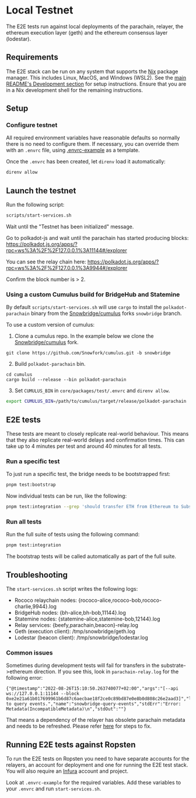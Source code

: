 # Local Testnet

The E2E tests run against local deployments of the parachain, relayer, the ethereum execution layer (geth) and the ethereum consensus layer (lodestar).

## Requirements

The E2E stack can be run on any system that supports the [Nix](https://nixos.org/explore.html) package manager. This
includes Linux, MacOS, and Windows (WSL2). See the [main README's Development section](../../../README.md#Development) for
setup instructions. Ensure that you are in a Nix development shell for the remaining instructions.

## Setup

### Configure testnet

All required environment variables have reasonable defaults so normally there is no need to configure them. If necessary, you can override them with an `.envrc` file, using [.envrc-example](.envrc-example) as a template.

Once the `.envrc` has been created, let `direnv` load it automatically:

```bash
direnv allow
```

## Launch the testnet

Run the following script:

```bash
scripts/start-services.sh
```

Wait until the "Testnet has been initialized" message.

Go to polkadot-js and wait until the parachain has started producing blocks:
https://polkadot.js.org/apps/?rpc=ws%3A%2F%2F127.0.0.1%3A11144#/explorer

You can see the relay chain here:
https://polkadot.js.org/apps/?rpc=ws%3A%2F%2F127.0.0.1%3A9944#/explorer

Confirm the block number is > 2.

### Using a custom Cumulus build for BridgeHub and Statemine

By default `scripts/start-services.sh` will use `cargo` to install the `polkadot-parachain` binary from the [Snowbridge/cumulus](https://github.com/Snowfork/cumulus) forks `snowbridge` branch.

To use a custom version of cumulus:

1. Clone a cumulus repo. In the example below we clone the [Snowbridge/cumulus](https://github.com/Snowfork/cumulus) fork.

```console
git clone https://github.com/Snowfork/cumulus.git -b snowbridge
```

2. Build `polkadot-parachain` bin.

```console
cd cumulus
cargo build --release --bin polkadot-parachain
```

3.  Set `CUMULUS_BIN` in `core/packages/test/.envrc` and `direnv allow`.

```sh
export CUMULUS_BIN=/path/to/cumulus/target/release/polkadot-parachain
```

## E2E tests

These tests are meant to closely replicate real-world behaviour. This means that they also replicate real-world delays and confirmation times. This can take up to 4 minutes per test and around 40 minutes for all tests.

### Run a specific test

To just run a specific test, the bridge needs to be bootstrapped first:

```bash
pnpm test:bootstrap
```

Now individual tests can be run, like the following:

```bash
pnpm test:integration --grep 'should transfer ETH from Ethereum to Substrate \(basic channel\)'
```

### Run all tests

Run the full suite of tests using the following command:

```bash
pnpm test:integration
```

The bootstrap tests will be called automatically as part of the full suite.

## Troubleshooting

The `start-services.sh` script writes the following logs:

- Rococo relaychain nodes: {rococo-alice,rococo-bob,rococo-charlie,9944}.log
- BridgeHub nodes: {bh-alice,bh-bob,11144}.log
- Statemine nodes: {statemine-alice,statemine-bob,12144}.log
- Relay services: {beefy,parachain,beacon}-relay.log
- Geth (execution client): /tmp/snowbridge/geth.log
- Lodestar (beacon client): /tmp/snowbridge/lodestar.log

### Common issues

Sometimes during development tests will fail for transfers in the substrate->ethereum direction. If you see this, look in `parachain-relay.log` for the following error:
```
{"@timestamp":"2022-08-26T15:10:50.263740077+02:00","args":"[--api ws://127.0.0.1:11144 --block 0xe2e21a61b017699961b6d87c6aecbae18f2ce0c89bd87e0e8b0d808c26e2aad3]","level":"error","message":"Failed to query events.","name":"snowbridge-query-events","stdErr":"Error: Metadata(IncompatibleMetadata)\n","stdOut":""}
```

That means a dependency of the relayer has obsolete parachain metadata and needs to be refreshed. Please refer [here](../../../parachain/README.md#Chain_metadata) for steps to fix.

## Running E2E tests against Ropsten

To run the E2E tests on Ropsten you need to have separate accounts for the relayers, an account for deployment and one for running the E2E test stack. You will also require an [Infura](https://infura.io/) account and project.

Look at `.envrc-example` for the required variables. Add these variables to your `.envrc` and run `start-services.sh`.
